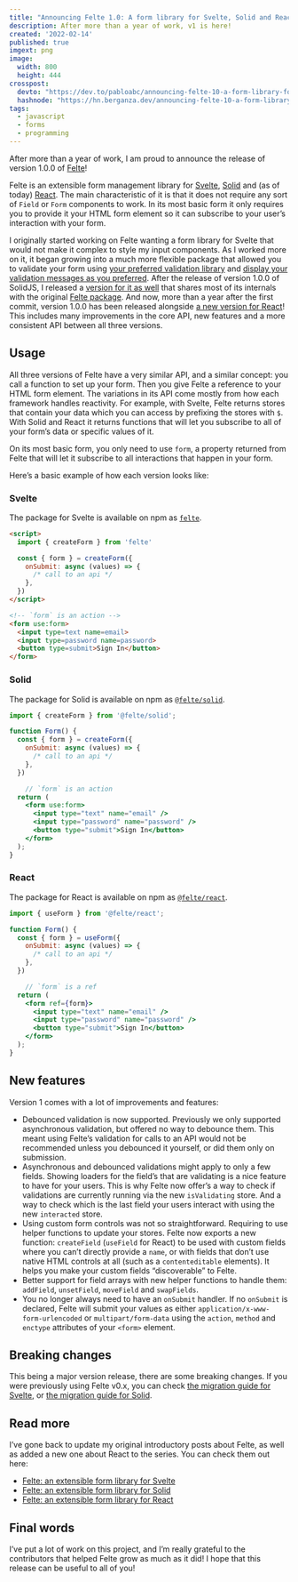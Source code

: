 ```yaml
---
title: "Announcing Felte 1.0: A form library for Svelte, Solid and React"
description: After more than a year of work, v1 is here!
created: '2022-02-14'
published: true
imgext: png
image:
  width: 800
  height: 444
crosspost:
  devto: "https://dev.to/pabloabc/announcing-felte-10-a-form-library-for-svelte-solid-and-react-5ble"
  hashnode: "https://hn.berganza.dev/announcing-felte-10-a-form-library-for-svelte-solid-and-react"
tags:
  - javascript
  - forms
  - programming
---
```


After more than a year of work, I am proud to announce the release of version 1.0.0 of [Felte](https://felte.dev)!

Felte is an extensible form management library for [Svelte](https://svelte.dev), [Solid](https://solidjs.com) and (as of today) [React](https://reactjs.org). The main characteristic of it is that it does not require any sort of  `Field` or `Form` components to work. In its most basic form it only requires you to provide it your HTML form element so it can subscribe to your user’s interaction with your form.

I originally started working on Felte wanting a form library for Svelte that would not make it complex to style my input components. As I worked more on it, it began growing into a much more flexible package that allowed you to validate your form using [your preferred validation library](https://felte.dev/docs/svelte/validators) and [display your validation messages as you preferred](https://felte.dev/docs/svelte/reporters).  After the release of version 1.0.0 of SolidJS, I released a [version for it as well](https://www.npmjs.com/package/@felte/solid) that shares most of its internals with the original [Felte package](https://www.npmjs.com/package/felte). And now, more than a year after the first commit, version 1.0.0 has been released alongside [a new version for React](https://www.npmjs.com/package/@felte/react)! This includes many improvements in the core API, new features and a more consistent API between all three versions.

## Usage
All three versions of Felte have a very similar API, and a similar concept: you call a function to set up your form. Then you give Felte a reference to your HTML form element. The variations in its API come mostly from how each framework handles reactivity. For example, with Svelte, Felte returns stores that contain your data which you can access by prefixing the stores with `$`. With Solid and React it returns functions that will let you subscribe to all of your form’s data or specific values of it.

On its most basic form, you only need to use `form`, a property returned from Felte that will let it subscribe to all interactions that happen in your form.

Here’s a basic example of how each version looks like:

### Svelte
The package for Svelte is available on npm as [`felte`](https://www.npmjs.com/package/felte).

```html
<script>
  import { createForm } from 'felte'

  const { form } = createForm({
    onSubmit: async (values) => {
      /* call to an api */
    },
  })
</script>

<!-- `form` is an action -->
<form use:form>
  <input type=text name=email>
  <input type=password name=password>
  <button type=submit>Sign In</button>
</form>
```

### Solid
The package for Solid is available on npm as [`@felte/solid`](https://www.npmjs.com/package/@felte/solid).

```jsx
import { createForm } from '@felte/solid';

function Form() {
  const { form } = createForm({
    onSubmit: async (values) => {
      /* call to an api */
    },
  })

	// `form` is an action
  return (
    <form use:form>
      <input type="text" name="email" />
      <input type="password" name="password" />
      <button type="submit">Sign In</button>
    </form>
  );
}
```

### React
The package for React is available on npm as [`@felte/react`](https://www.npmjs.com/package/@felte/react).

```jsx
import { useForm } from '@felte/react';

function Form() {
  const { form } = useForm({
    onSubmit: async (values) => {
      /* call to an api */
    },
  })

	// `form` is a ref
  return (
    <form ref={form}>
      <input type="text" name="email" />
      <input type="password" name="password" />
      <button type="submit">Sign In</button>
    </form>
  );
}
```

## New features
Version 1 comes with a lot of improvements and features:
* Debounced validation is now supported. Previously we only supported asynchronous validation, but offered no way to debounce them. This meant using Felte’s validation for calls to an API would not be recommended unless you debounced it yourself, or did them only on submission.
* Asynchronous and debounced validations might apply to only a few fields. Showing loaders for the field’s that are validating is a nice feature to have for your users. This is why Felte now offer’s a way to check if validations are currently running via the new `isValidating` store. And a way to check which is the last field your users interact with using the new `interacted` store.
* Using custom form controls was not so straightforward. Requiring to use helper functions to update your stores. Felte now exports a new function: `createField` (`useField` for React) to be used with custom fields where you can’t directly provide a `name`, or with fields that don’t use native HTML controls at all (such as a `contenteditable` elements). It helps you make your custom fields “discoverable” to Felte.
* Better support for field arrays with new helper functions to handle them: `addField`, `unsetField`, `moveField` and `swapFields`.
* You no longer always need to have an `onSubmit` handler. If no `onSubmit` is declared, Felte will submit your values as either `application/x-www-form-urlencoded` or `multipart/form-data` using the `action`, `method` and `enctype` attributes of your `<form>` element.

## Breaking changes
This being a major version release, there are some breaking changes. If you were previously using Felte v0.x, you can check [the migration guide for Svelte](https://felte.dev/docs/svelte/migrating), or [the migration guide for Solid](https://felte.dev/docs/solid/migrating).

## Read more
I’ve gone back to update my original introductory posts about Felte, as well as added a new one about React to the series. You can check them out here:

* [Felte: an extensible form library for Svelte](https://pablo.berganza.dev/blog/felte-an-extensible-form-library-svelte/)
* [Felte: an extensible form library for Solid](https://pablo.berganza.dev/blog/felte-an-extensible-form-library-solid/)
* [Felte: an extensible form library for React](https://pablo.berganza.dev/blog/felte-an-extensible-form-library-react/)

## Final words
I’ve put a lot of work on this project, and I’m really grateful to the contributors that helped Felte grow as much as it did! I hope that this release can be useful to all of you!
